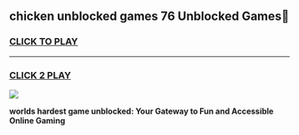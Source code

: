
## chicken unblocked games 76 Unblocked Games👋
<h3>
<a href="https://premium.freeplayer.one?title=chicken_unblocked_games_76&ref=16F">CLICK TO PLAY</a></h3>
<hr>

<h3>
<a href="https://premium.freeplayer.one?title=chicken_unblocked_games_76&ref=16F">CLICK 2 PLAY</a>
  
</h3>

<a href="https://premium.freeplayer.one?title=chicken_unblocked_games_76&ref=16F/"><img src="https://clearcache.store/games.png"></a>


**worlds hardest game unblocked: Your Gateway to Fun and Accessible Online Gaming**
